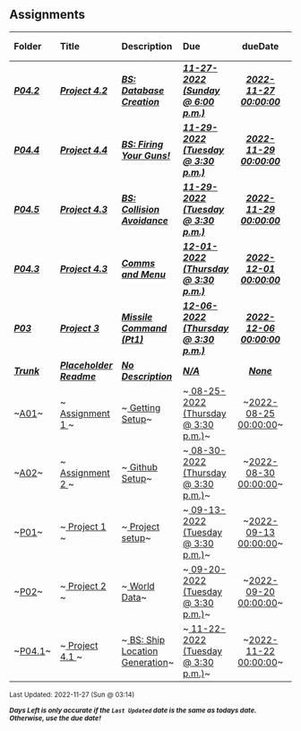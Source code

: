 ## Assignments

| Folder | Title | Description | Due | dueDate | Days Left<sup>*</sup> |
|:------|:------|:------|:------|:-----:|-----|
| ***<a href="https://github.com/rugbyprof/5443-Spatial-DB/tree/master/Assignments/P04.2">P04.2</a>*** | ***<a href="https://github.com/rugbyprof/5443-Spatial-DB/tree/master/Assignments/P04.2"> Project 4.2 </a>*** | ***<a href="https://github.com/rugbyprof/5443-Spatial-DB/tree/master/Assignments/P04.2"> BS: Database Creation</a>*** | ***<a href="https://github.com/rugbyprof/5443-Spatial-DB/tree/master/Assignments/P04.2"> 11-27-2022 (Sunday @ 6:00 p.m.)</a>*** | ***<a href="https://github.com/rugbyprof/5443-Spatial-DB/tree/master/Assignments/P04.2">2022-11-27 00:00:00</a>*** | DUE TODAY! |
| ***<a href="https://github.com/rugbyprof/5443-Spatial-DB/tree/master/Assignments/P04.4">P04.4</a>*** | ***<a href="https://github.com/rugbyprof/5443-Spatial-DB/tree/master/Assignments/P04.4"> Project 4.4 </a>*** | ***<a href="https://github.com/rugbyprof/5443-Spatial-DB/tree/master/Assignments/P04.4"> BS: Firing Your Guns!</a>*** | ***<a href="https://github.com/rugbyprof/5443-Spatial-DB/tree/master/Assignments/P04.4"> 11-29-2022 (Tuesday @ 3:30 p.m.)</a>*** | ***<a href="https://github.com/rugbyprof/5443-Spatial-DB/tree/master/Assignments/P04.4">2022-11-29 00:00:00</a>*** | 2 |
| ***<a href="https://github.com/rugbyprof/5443-Spatial-DB/tree/master/Assignments/P04.5">P04.5</a>*** | ***<a href="https://github.com/rugbyprof/5443-Spatial-DB/tree/master/Assignments/P04.5"> Project 4.3 </a>*** | ***<a href="https://github.com/rugbyprof/5443-Spatial-DB/tree/master/Assignments/P04.5"> BS: Collision Avoidance</a>*** | ***<a href="https://github.com/rugbyprof/5443-Spatial-DB/tree/master/Assignments/P04.5"> 11-29-2022 (Tuesday @ 3:30 p.m.)</a>*** | ***<a href="https://github.com/rugbyprof/5443-Spatial-DB/tree/master/Assignments/P04.5">2022-11-29 00:00:00</a>*** | 2 |
| ***<a href="https://github.com/rugbyprof/5443-Spatial-DB/tree/master/Assignments/P04.3">P04.3</a>*** | ***<a href="https://github.com/rugbyprof/5443-Spatial-DB/tree/master/Assignments/P04.3"> Project 4.3 </a>*** | ***<a href="https://github.com/rugbyprof/5443-Spatial-DB/tree/master/Assignments/P04.3"> Comms and Menu</a>*** | ***<a href="https://github.com/rugbyprof/5443-Spatial-DB/tree/master/Assignments/P04.3"> 12-01-2022 (Thursday @ 3:30 p.m.)</a>*** | ***<a href="https://github.com/rugbyprof/5443-Spatial-DB/tree/master/Assignments/P04.3">2022-12-01 00:00:00</a>*** | 4 |
| ***<a href="https://github.com/rugbyprof/5443-Spatial-DB/tree/master/Assignments/P03">P03</a>*** | ***<a href="https://github.com/rugbyprof/5443-Spatial-DB/tree/master/Assignments/P03"> Project 3 </a>*** | ***<a href="https://github.com/rugbyprof/5443-Spatial-DB/tree/master/Assignments/P03"> Missile Command (Pt1)</a>*** | ***<a href="https://github.com/rugbyprof/5443-Spatial-DB/tree/master/Assignments/P03"> 12-06-2022 (Thursday @ 3:30 p.m.)</a>*** | ***<a href="https://github.com/rugbyprof/5443-Spatial-DB/tree/master/Assignments/P03">2022-12-06 00:00:00</a>*** | 9 |
| ***<a href="https://github.com/rugbyprof/5443-Spatial-DB/tree/master/Assignments/Trunk">Trunk</a>*** | ***<a href="https://github.com/rugbyprof/5443-Spatial-DB/tree/master/Assignments/Trunk"> Placeholder Readme </a>*** | ***<a href="https://github.com/rugbyprof/5443-Spatial-DB/tree/master/Assignments/Trunk"> No Description</a>*** | ***<a href="https://github.com/rugbyprof/5443-Spatial-DB/tree/master/Assignments/Trunk">N/A</a>*** | ***<a href="https://github.com/rugbyprof/5443-Spatial-DB/tree/master/Assignments/Trunk">None</a>*** |  |
| ~<a href="https://github.com/rugbyprof/5443-Spatial-DB/tree/master/Assignments/A01">A01</a>~ | ~<a href="https://github.com/rugbyprof/5443-Spatial-DB/tree/master/Assignments/A01"> Assignment 1 </a>~ | ~<a href="https://github.com/rugbyprof/5443-Spatial-DB/tree/master/Assignments/A01"> Getting Setup</a>~ | ~<a href="https://github.com/rugbyprof/5443-Spatial-DB/tree/master/Assignments/A01"> 08-25-2022 (Thursday @ 3:30 p.m.)</a>~ | ~<a href="https://github.com/rugbyprof/5443-Spatial-DB/tree/master/Assignments/A01">2022-08-25 00:00:00</a>~ | ---- |
| ~<a href="https://github.com/rugbyprof/5443-Spatial-DB/tree/master/Assignments/A02">A02</a>~ | ~<a href="https://github.com/rugbyprof/5443-Spatial-DB/tree/master/Assignments/A02"> Assignment 2 </a>~ | ~<a href="https://github.com/rugbyprof/5443-Spatial-DB/tree/master/Assignments/A02"> Github Setup</a>~ | ~<a href="https://github.com/rugbyprof/5443-Spatial-DB/tree/master/Assignments/A02"> 08-30-2022 (Thursday @ 3:30 p.m.)</a>~ | ~<a href="https://github.com/rugbyprof/5443-Spatial-DB/tree/master/Assignments/A02">2022-08-30 00:00:00</a>~ | ---- |
| ~<a href="https://github.com/rugbyprof/5443-Spatial-DB/tree/master/Assignments/P01">P01</a>~ | ~<a href="https://github.com/rugbyprof/5443-Spatial-DB/tree/master/Assignments/P01"> Project 1 </a>~ | ~<a href="https://github.com/rugbyprof/5443-Spatial-DB/tree/master/Assignments/P01"> Project setup</a>~ | ~<a href="https://github.com/rugbyprof/5443-Spatial-DB/tree/master/Assignments/P01"> 09-13-2022 (Tuesday @ 3:30 p.m.)</a>~ | ~<a href="https://github.com/rugbyprof/5443-Spatial-DB/tree/master/Assignments/P01">2022-09-13 00:00:00</a>~ | ---- |
| ~<a href="https://github.com/rugbyprof/5443-Spatial-DB/tree/master/Assignments/P02">P02</a>~ | ~<a href="https://github.com/rugbyprof/5443-Spatial-DB/tree/master/Assignments/P02"> Project 2 </a>~ | ~<a href="https://github.com/rugbyprof/5443-Spatial-DB/tree/master/Assignments/P02"> World Data</a>~ | ~<a href="https://github.com/rugbyprof/5443-Spatial-DB/tree/master/Assignments/P02"> 09-20-2022 (Tuesday @ 3:30 p.m.)</a>~ | ~<a href="https://github.com/rugbyprof/5443-Spatial-DB/tree/master/Assignments/P02">2022-09-20 00:00:00</a>~ | ---- |
| ~<a href="https://github.com/rugbyprof/5443-Spatial-DB/tree/master/Assignments/P04.1">P04.1</a>~ | ~<a href="https://github.com/rugbyprof/5443-Spatial-DB/tree/master/Assignments/P04.1"> Project 4.1 </a>~ | ~<a href="https://github.com/rugbyprof/5443-Spatial-DB/tree/master/Assignments/P04.1"> BS: Ship Location Generation</a>~ | ~<a href="https://github.com/rugbyprof/5443-Spatial-DB/tree/master/Assignments/P04.1"> 11-22-2022 (Tuesday @ 3:30 p.m.)</a>~ | ~<a href="https://github.com/rugbyprof/5443-Spatial-DB/tree/master/Assignments/P04.1">2022-11-22 00:00:00</a>~ | ---- |

<sup>Last Updated: 2022-11-27 (Sun @ 03:14)</sup> 

<sup>***Days Left is only accurate if the `Last Updated` date is the same as todays date. Otherwise, use the due date!***</sup> 